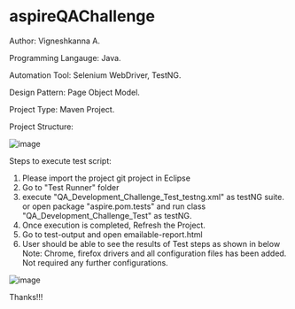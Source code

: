 # aspireQAChallenge
Author: Vigneshkanna A.

Programming Langauge: Java.

Automation Tool: Selenium WebDriver, TestNG.

Design Pattern: Page Object Model.

Project Type: Maven Project.

Project Structure:

![image](https://user-images.githubusercontent.com/39564240/164712165-e7e11e42-0fe7-4ffc-9dea-dde9394f45d3.png)


Steps to execute test script:

1.  Please import the project git project in Eclipse
2.  Go to "Test Runner" folder
3.  execute "QA_Development_Challenge_Test_testng.xml" as testNG suite. or open package "aspire.pom.tests" and run class "QA_Development_Challenge_Test" as testNG.
4.  Once execution is completed, Refresh the Project.
5.  Go to test-output and open emailable-report.html
6.  User should be able to see the results of Test steps as shown in below
Note: Chrome, firefox drivers and all configuration files has been added. Not required any further configurations.

![image](https://user-images.githubusercontent.com/39564240/164711554-9f5604e9-4924-4600-a90a-5ee8008b77e8.png)

Thanks!!!

